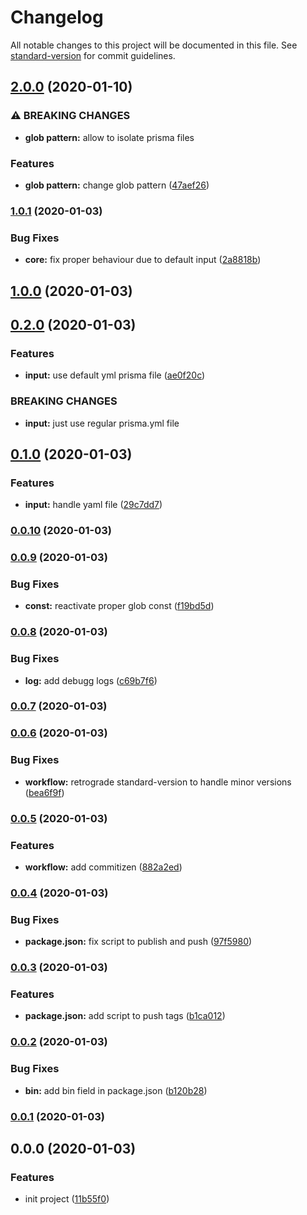 # Changelog

All notable changes to this project will be documented in this file. See [standard-version](https://github.com/conventional-changelog/standard-version) for commit guidelines.

## [2.0.0](https://github.com/hyphaene-npm/prismafire/compare/v1.0.1...v2.0.0) (2020-01-10)


### ⚠ BREAKING CHANGES

* **glob pattern:** allow to isolate prisma files

### Features

* **glob pattern:** change glob pattern ([47aef26](https://github.com/hyphaene-npm/prismafire/commit/47aef262e24e166157ab993e7191211831a26545))

### [1.0.1](https://github.com/hyphaene-npm/prismafire/compare/v1.0.0...v1.0.1) (2020-01-03)


### Bug Fixes

* **core:** fix proper behaviour due to default input ([2a8818b](https://github.com/hyphaene-npm/prismafire/commit/2a8818b2af9c484e621ee92c1b7f9432e399be36))

## [1.0.0](https://github.com/hyphaene-npm/prismafire/compare/v0.2.0...v1.0.0) (2020-01-03)

## [0.2.0](https://github.com/hyphaene-npm/prismafire/compare/v0.0.10...v0.2.0) (2020-01-03)


### Features

* **input:** use default yml prisma file ([ae0f20c](https://github.com/hyphaene-npm/prismafire/commit/ae0f20c))


### BREAKING CHANGES

* **input:** just use regular prisma.yml file



## [0.1.0](https://github.com/hyphaene-npm/prismafire/compare/v0.0.10...v0.1.0) (2020-01-03)


### Features

* **input:** handle yaml file ([29c7dd7](https://github.com/hyphaene-npm/prismafire/commit/29c7dd7))



### [0.0.10](https://github.com/hyphaene-npm/prismafire/compare/v0.0.9...v0.0.10) (2020-01-03)



### [0.0.9](https://github.com/hyphaene-npm/prismafire/compare/v0.0.8...v0.0.9) (2020-01-03)


### Bug Fixes

* **const:** reactivate proper glob const ([f19bd5d](https://github.com/hyphaene-npm/prismafire/commit/f19bd5d))



### [0.0.8](https://github.com/hyphaene-npm/prismafire/compare/v0.0.7...v0.0.8) (2020-01-03)


### Bug Fixes

* **log:** add debugg logs ([c69b7f6](https://github.com/hyphaene-npm/prismafire/commit/c69b7f6))



### [0.0.7](https://github.com/hyphaene-npm/prismafire/compare/v0.0.6...v0.0.7) (2020-01-03)



### [0.0.6](https://github.com/hyphaene-npm/prismafire/compare/v0.0.5...v0.0.6) (2020-01-03)


### Bug Fixes

* **workflow:** retrograde standard-version to handle minor versions ([bea6f9f](https://github.com/hyphaene-npm/prismafire/commit/bea6f9f))



### [0.0.5](https://github.com/hyphaene-npm/prismafire/compare/v0.0.4...v0.0.5) (2020-01-03)


### Features

* **workflow:** add commitizen ([882a2ed](https://github.com/hyphaene-npm/prismafire/commit/882a2ed71b2881c3728b6cc9cde2fcb4808d69e7))

### [0.0.4](https://github.com/hyphaene-npm/prismafire/compare/v0.0.3...v0.0.4) (2020-01-03)


### Bug Fixes

* **package.json:** fix script to publish and push ([97f5980](https://github.com/hyphaene-npm/prismafire/commit/97f598074a78a03e10b3967536d3c92f89d5be8e))

### [0.0.3](https://github.com/hyphaene-npm/prismafire/compare/v0.0.2...v0.0.3) (2020-01-03)


### Features

* **package.json:** add script to push tags ([b1ca012](https://github.com/hyphaene-npm/prismafire/commit/b1ca0125cce68a728b3a35648e8ca9ffada20cda))

### [0.0.2](https://github.com/hyphaene-npm/prismafire/compare/v0.0.1...v0.0.2) (2020-01-03)


### Bug Fixes

* **bin:** add bin field in package.json ([b120b28](https://github.com/hyphaene-npm/prismafire/commit/b120b28b26d89a5b0e6c258f0e087a279e18589f))

### [0.0.1](https://github.com/hyphaene-npm/prismafire/compare/v0.0.0...v0.0.1) (2020-01-03)

## 0.0.0 (2020-01-03)


### Features

* init project ([11b55f0](https://github.com/hyphaene-npm/prismafire/commit/11b55f0f8e24a7b9de8a32fd23956e75a0936c16))
